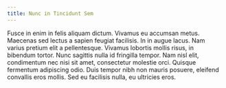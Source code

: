```yaml
---
title: Nunc in Tincidunt Sem
---
```


Fusce in enim in felis aliquam dictum. Vivamus eu accumsan metus. Maecenas sed lectus a sapien feugiat facilisis. In in augue lacus. Nam varius pretium elit a pellentesque. Vivamus lobortis mollis risus, in bibendum tortor. Nunc sagittis nulla id fringilla tempor. Nam nisl elit, condimentum nec nisi sit amet, consectetur molestie orci. Quisque fermentum adipiscing odio. Duis tempor nibh non mauris posuere, eleifend convallis eros mollis. Sed eu facilisis nulla, eu ultricies eros.
